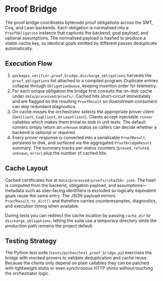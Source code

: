 # Proof Bridge

The proof bridge coordinates bytecode proof obligations across the SMT, Coq,
and Lean backends.  Each obligation is normalised into a
`ProofObligation` instance that captures the backend, goal payload, and optional
assumptions.  The normalised payload is hashed to produce a stable cache key, so
identical goals emitted by different passes deduplicate automatically.

## Execution Flow

1. `packages.verifier.proof_bridge.discharge_obligations` harvests the
   `proof_obligations` list attached to a compiled program.  Duplicate entries
   collapse through `ObligationQueue`, keeping insertion order for telemetry.
2. For each unique obligation the bridge first consults the on-disk cache under
   `data/processed/proofs/`.  Cached hits short-circuit immediately and are
   flagged on the resulting `ProofResult` so downstream consumers can skip
   redundant diagnostics.
3. On cache misses the orchestrator selects the appropriate prover client
   (`SmtClient`, `CoqClient`, or `LeanClient`).  Clients accept injectable
   `runner` callables which makes them trivial to stub in unit tests.  The
   default runners simply return an `unknown` status so callers can decide
   whether a backend is optional or required.
4. Every prover response is converted into a serialisable `ProofResult`,
   persisted to disk, and surfaced via the aggregated `ProofBridgeResult`
   summary.  The summary tracks per-status counters (`proved`, `refuted`,
   `unknown`, `error`) plus the number of cached hits.

## Cache Layout

Cached certificates live at `data/processed/proofs/<sha256>.json`.  The hash is
computed from the backend, obligation payload, and assumptions—metadata such as
user-facing identifiers is excluded so logically equivalent goals reuse the same
entry.  The JSON payload mirrors `ProofResult.to_dict()` and therefore carries
counterexamples, diagnostics, and execution timing when available.

During tests you can redirect the cache location by passing ``cache_dir`` to
`discharge_obligations`, letting the suite use a temporary directory while the
production path remains the project default.

## Testing Strategy

The Python test suite (`tests/python/test_proof_bridge.py`) exercises the bridge
with mocked provers to validate deduplication and cache reuse.  Because the
clients only depend on plain callables they can be patched with lightweight
stubs or even synchronous HTTP shims without touching the orchestrator logic.
